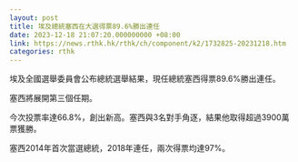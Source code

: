 ```yaml
---
layout: post
title: 埃及總統塞西在大選得票89.6%勝出連任
date: 2023-12-18 21:07:20.000000000 +08:00
link: https://news.rthk.hk/rthk/ch/component/k2/1732825-20231218.htm
categories: rthk
---
```


埃及全國選舉委員會公布總統選舉結果，現任總統塞西得票89.6%勝出連任。

塞西將展開第三個任期。

今次投票率達66.8%，創出新高。塞西與3名對手角逐，結果他取得超過3900萬票獲勝。

塞西2014年首次當選總統，2018年連任，兩次得票均達97%。
